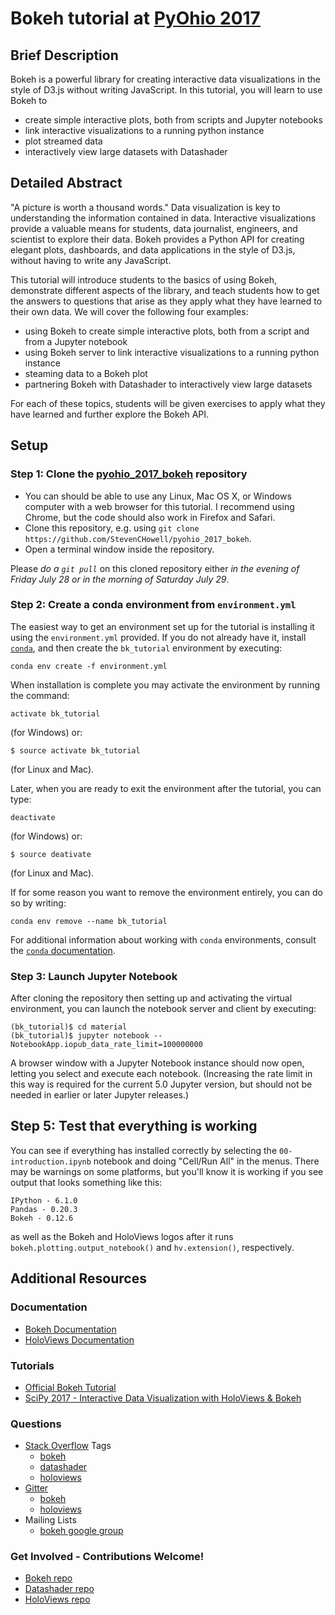 # Bokeh tutorial at [PyOhio 2017](https://pyohio.org/)

## Brief Description

Bokeh is a powerful library for creating interactive data visualizations in the style of D3.js without writing JavaScript.  In this tutorial, you will learn to use Bokeh to

  - create simple interactive plots, both from scripts and Jupyter notebooks
  - link interactive visualizations to a running python instance
  - plot streamed data
  - interactively view large datasets with Datashader

## Detailed Abstract

"A picture is worth a thousand words." Data visualization is key to understanding the information contained in data.  Interactive visualizations provide a valuable means for students, data journalist, engineers, and scientist to explore their data.  Bokeh provides a Python API for creating elegant plots, dashboards, and data applications in the style of D3.js, without having to write any JavaScript.

This tutorial will introduce students to the basics of using Bokeh, demonstrate different aspects of the library, and teach students how to get the answers to questions that arise as they apply what they have learned to their own data.  We will cover the following four examples:

  - using Bokeh to create simple interactive plots, both from a script and from a Jupyter notebook
  - using Bokeh server to link interactive visualizations to a running python instance
  - steaming data to a Bokeh plot
  - partnering Bokeh with Datashader to interactively view large datasets

For each of these topics, students will be given exercises to apply what they have learned and further explore the Bokeh API.

## Setup
### Step 1: Clone the [pyohio_2017_bokeh](https://github.com/StevenCHowell/pyohio_2017_bokeh) repository

- You can should be able to use any Linux, Mac OS X, or Windows computer with a web browser for this tutorial.  I recommend using Chrome, but the code should also work in Firefox and Safari.
- Clone this repository, e.g. using `git clone https://github.com/StevenCHowell/pyohio_2017_bokeh`.
- Open a terminal window inside the repository.

Please *do a `git pull`* on this cloned repository either *in the evening of Friday July 28 or in the morning of Saturday July 29*.

### Step 2: Create a conda environment from `environment.yml`

The easiest way to get an environment set up for the tutorial is installing it using the `environment.yml` provided. If you do not already have it, install [`conda`](https://www.continuum.io/downloads), and then create the `bk_tutorial` environment by executing:
```
conda env create -f environment.yml
```

When installation is complete you may activate the environment by running the command:
```
activate bk_tutorial
```
(for Windows) or:
```
$ source activate bk_tutorial
```
(for Linux and Mac).

Later, when you are ready to exit the environment after the tutorial, you can type:
```
deactivate
```
(for Windows) or:
```
$ source deativate
```
(for Linux and Mac).

If for some reason you want to remove the environment entirely, you can do so by writing:
```
conda env remove --name bk_tutorial
```

For additional information about working with `conda` environments, consult the [`conda` documentation](https://conda.io/docs/using/envs.html#managing-environments).

### Step 3: Launch Jupyter Notebook
After cloning the repository then setting up and activating the virtual environment, you can launch the notebook server and client by executing:
```
(bk_tutorial)$ cd material
(bk_tutorial)$ jupyter notebook --NotebookApp.iopub_data_rate_limit=100000000
```

A browser window with a Jupyter Notebook instance should now open, letting
you select and execute each notebook. (Increasing the rate limit in
this way is required for the current 5.0 Jupyter version, but should
not be needed in earlier or later Jupyter releases.)


Step 5: Test that everything is working
---------------------------------------

You can see if everything has installed correctly by selecting the
`00-introduction.ipynb` notebook and doing "Cell/Run All" in the menus.
There may be warnings on some platforms, but you'll know it is working
if you see output that looks something like this:

    IPython - 6.1.0
    Pandas - 0.20.3
    Bokeh - 0.12.6

as well as the Bokeh and HoloViews logos after it runs `bokeh.plotting.output_notebook()` and `hv.extension()`, respectively.

## Additional Resources
### Documentation
  - [Bokeh Documentation](http://bokeh.pydata.org/en/latest/)
  - [HoloViews Documentation](http://holoviews.org/)
### Tutorials
  - [Official Bokeh Tutorial](http://nbviewer.jupyter.org/github/bokeh/bokeh-notebooks/blob/master/tutorial/00%20-%20intro.ipynb)
  - [SciPy 2017 - Interactive Data Visualization with HoloViews & Bokeh](https://github.com/ioam/scipy-2017-holoviews-tutorial)
### Questions
  - [Stack Overflow](https://stackoverflow.com) Tags
    - [bokeh](https://stackoverflow.com/questions/tagged/bokeh)
    - [datashader](https://stackoverflow.com/questions/tagged/datashader)
    - [holoviews](https://stackoverflow.com/questions/tagged/holoviews)
  - [Gitter](https://gitter.im)
      - [bokeh](https://gitter.im/bokeh/bokeh)
      - [holoviews](https://gitter.im/ioam/holoviews)
  - Mailing Lists
    - [bokeh google group](https://groups.google.com/a/continuum.io/forum/#!forum/bokeh)
### Get Involved - **Contributions Welcome!**
  - [Bokeh repo](https://github.com/bokeh/bokeh)
  - [Datashader repo](https://github.com/bokeh/datashader)
  - [HoloViews repo](https://github.com/ioam/holoviews)
